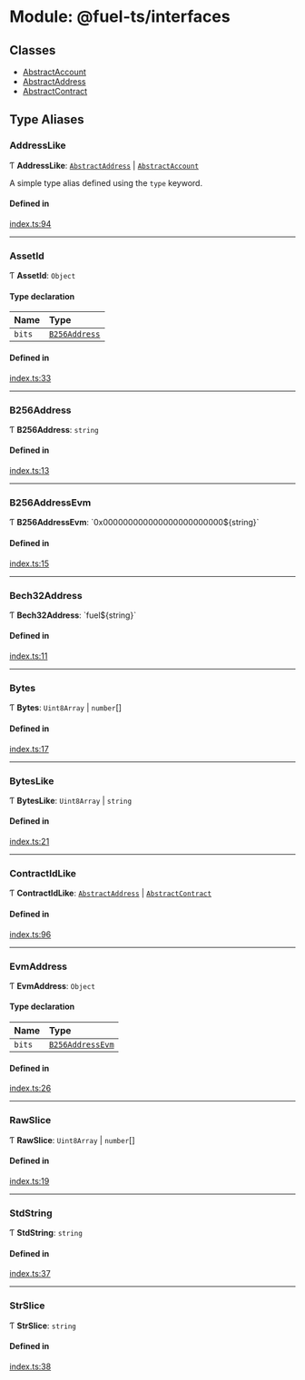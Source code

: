 # Module: @fuel-ts/interfaces

## Classes

- [AbstractAccount](/api/Interfaces/AbstractAccount.md)
- [AbstractAddress](/api/Interfaces/AbstractAddress.md)
- [AbstractContract](/api/Interfaces/AbstractContract.md)

## Type Aliases

### AddressLike

Ƭ **AddressLike**: [`AbstractAddress`](/api/Interfaces/AbstractAddress.md) \| [`AbstractAccount`](/api/Interfaces/AbstractAccount.md)

A simple type alias defined using the `type` keyword.

#### Defined in

[index.ts:94](https://github.com/FuelLabs/fuels-ts/blob/2fe6268581a473148906a6d274886d93d7b1f290/packag/api/src/index.ts#L94)

___

### AssetId

Ƭ **AssetId**: `Object`

#### Type declaration

| Name | Type |
| :------ | :------ |
| `bits` | [`B256Address`](/api/Interfaces/index.md#b256address) |

#### Defined in

[index.ts:33](https://github.com/FuelLabs/fuels-ts/blob/2fe6268581a473148906a6d274886d93d7b1f290/packag/api/src/index.ts#L33)

___

### B256Address

Ƭ **B256Address**: `string`

#### Defined in

[index.ts:13](https://github.com/FuelLabs/fuels-ts/blob/2fe6268581a473148906a6d274886d93d7b1f290/packag/api/src/index.ts#L13)

___

### B256AddressEvm

Ƭ **B256AddressEvm**: \`0x000000000000000000000000${string}\`

#### Defined in

[index.ts:15](https://github.com/FuelLabs/fuels-ts/blob/2fe6268581a473148906a6d274886d93d7b1f290/packag/api/src/index.ts#L15)

___

### Bech32Address

Ƭ **Bech32Address**: \`fuel${string}\`

#### Defined in

[index.ts:11](https://github.com/FuelLabs/fuels-ts/blob/2fe6268581a473148906a6d274886d93d7b1f290/packag/api/src/index.ts#L11)

___

### Bytes

Ƭ **Bytes**: `Uint8Array` \| `number`[]

#### Defined in

[index.ts:17](https://github.com/FuelLabs/fuels-ts/blob/2fe6268581a473148906a6d274886d93d7b1f290/packag/api/src/index.ts#L17)

___

### BytesLike

Ƭ **BytesLike**: `Uint8Array` \| `string`

#### Defined in

[index.ts:21](https://github.com/FuelLabs/fuels-ts/blob/2fe6268581a473148906a6d274886d93d7b1f290/packag/api/src/index.ts#L21)

___

### ContractIdLike

Ƭ **ContractIdLike**: [`AbstractAddress`](/api/Interfaces/AbstractAddress.md) \| [`AbstractContract`](/api/Interfaces/AbstractContract.md)

#### Defined in

[index.ts:96](https://github.com/FuelLabs/fuels-ts/blob/2fe6268581a473148906a6d274886d93d7b1f290/packag/api/src/index.ts#L96)

___

### EvmAddress

Ƭ **EvmAddress**: `Object`

#### Type declaration

| Name | Type |
| :------ | :------ |
| `bits` | [`B256AddressEvm`](/api/Interfaces/index.md#b256addressevm) |

#### Defined in

[index.ts:26](https://github.com/FuelLabs/fuels-ts/blob/2fe6268581a473148906a6d274886d93d7b1f290/packag/api/src/index.ts#L26)

___

### RawSlice

Ƭ **RawSlice**: `Uint8Array` \| `number`[]

#### Defined in

[index.ts:19](https://github.com/FuelLabs/fuels-ts/blob/2fe6268581a473148906a6d274886d93d7b1f290/packag/api/src/index.ts#L19)

___

### StdString

Ƭ **StdString**: `string`

#### Defined in

[index.ts:37](https://github.com/FuelLabs/fuels-ts/blob/2fe6268581a473148906a6d274886d93d7b1f290/packag/api/src/index.ts#L37)

___

### StrSlice

Ƭ **StrSlice**: `string`

#### Defined in

[index.ts:38](https://github.com/FuelLabs/fuels-ts/blob/2fe6268581a473148906a6d274886d93d7b1f290/packag/api/src/index.ts#L38)
